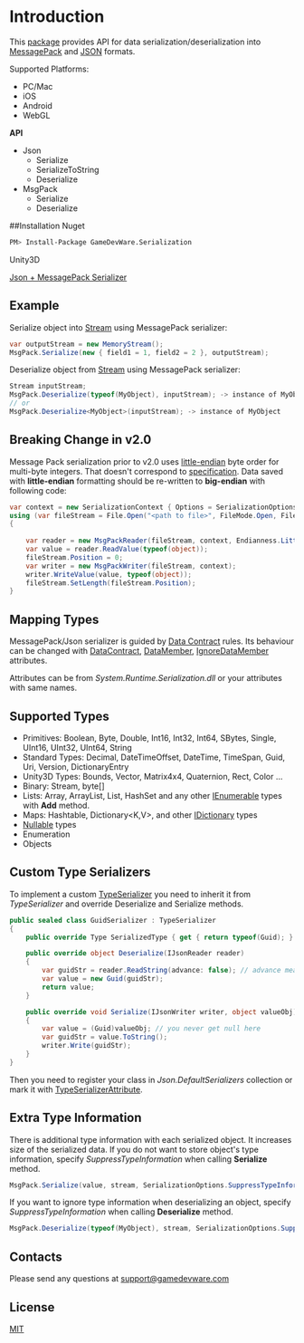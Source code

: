 # Introduction

This [package](https://www.assetstore.unity3d.com/#!/content/59918) provides API for data serialization/deserialization into [MessagePack](https://en.wikipedia.org/wiki/MessagePack) and [JSON](https://ru.wikipedia.org/wiki/JSON) formats. 

Supported Platforms:
* PC/Mac
* iOS
* Android
* WebGL

**API**
* Json
	* Serialize
	* SerializeToString
	* Deserialize
* MsgPack
	* Serialize
	* Deserialize

##Installation
Nuget
```bash
PM> Install-Package GameDevWare.Serialization 
```
Unity3D

[Json + MessagePack Serializer](https://www.assetstore.unity3d.com/#!/content/59918)

## Example
Serialize object into [Stream](https://msdn.microsoft.com/en-us/library/system.io.stream%28v=vs.90%29.aspx) using MessagePack serializer:
```csharp
var outputStream = new MemoryStream();
MsgPack.Serialize(new { field1 = 1, field2 = 2 }, outputStream);
```
Deserialize object from [Stream](https://msdn.microsoft.com/en-us/library/system.io.stream%28v=vs.90%29.aspx) using MessagePack serializer:
```csharp
Stream inputStream;
MsgPack.Deserialize(typeof(MyObject), inputStream); -> instance of MyObject
// or
MsgPack.Deserialize<MyObject>(inputStream); -> instance of MyObject
```

## Breaking Change in v2.0
Message Pack serialization prior to v2.0 uses [little-endian](https://en.wikipedia.org/wiki/Endianness) byte order for multi-byte integers. That doesn't correspond to [specification](https://github.com/msgpack/msgpack/blob/master/spec.md). 
Data saved with **little-endian** formatting should be re-written to **big-endian** with following code:
```csharp
var context = new SerializationContext { Options = SerializationOptions.SuppressTypeInformation };
using (var fileStream = File.Open("<path to file>", FileMode.Open, FileAccess.ReadWrite))
{
				
	var reader = new MsgPackReader(fileStream, context, Endianness.LittleEndian);
	var value = reader.ReadValue(typeof(object)); 
	fileStream.Position = 0;                                                      
	var writer = new MsgPackWriter(fileStream, context);
	writer.WriteValue(value, typeof(object)); 
	fileStream.SetLength(fileStream.Position);
}
```

## Mapping Types

MessagePack/Json serializer is guided by [Data Contract](https://msdn.microsoft.com/en-us/library/ms733127%28v=vs.110%29.aspx) rules. 
Its behaviour can be changed with [DataContract](https://msdn.microsoft.com/en-us/library/system.runtime.serialization.datacontractattribute%28v=vs.110%29.aspx), [DataMember](https://msdn.microsoft.com/en-us/library/system.runtime.serialization.datamemberattribute%28v=vs.110%29.aspx), [IgnoreDataMember](https://msdn.microsoft.com/en-us/library/system.runtime.serialization.ignoredatamemberattribute%28v=vs.110%29.aspx) attributes.

Attributes can be from *System.Runtime.Serialization.dll* or your attributes with same names. 

## Supported Types

* Primitives: Boolean, Byte, Double, Int16, Int32, Int64, SBytes, Single, UInt16, UInt32, UInt64, String
* Standard Types: Decimal, DateTimeOffset, DateTime, TimeSpan, Guid, Uri, Version, DictionaryEntry
* Unity3D Types: Bounds, Vector, Matrix4x4, Quaternion, Rect, Color ...
* Binary: Stream, byte[]
* Lists: Array, ArrayList, List<T>, HashSet<T> and any other [IEnumerable](https://msdn.microsoft.com/en-us/library/system.collections.ienumerable%28v=vs.110%29.aspx) types with **Add** method.
* Maps: Hashtable, Dictionary<K,V>, and other [IDictionary](https://msdn.microsoft.com/en-us/library/system.collections.idictionary%28v=vs.110%29.aspx) types
* [Nullable](https://msdn.microsoft.com/en-us/library/b3h38hb0%28v=vs.110%29.aspx) types
* Enumeration
* Objects

## Custom Type Serializers
To implement a custom [TypeSerializer](https://github.com/deniszykov/msgpack-unity3d/blob/master/Assets/Plugins/GameDevWare.Serialization/TypeSerializer.cs) you need to inherit it from *TypeSerializer* and override Deserialize and Serialize methods. 
```csharp
public sealed class GuidSerializer : TypeSerializer
{
	public override Type SerializedType { get { return typeof(Guid); } }

	public override object Deserialize(IJsonReader reader)
	{
		var guidStr = reader.ReadString(advance: false); // advance mean 'call reader.NextToken' after ReadString
		var value = new Guid(guidStr);
		return value;
	}

	public override void Serialize(IJsonWriter writer, object valueObj)
	{
		var value = (Guid)valueObj; // you never get null here
		var guidStr = value.ToString();
		writer.Write(guidStr);
	}
}
```
Then you need to register your class in *Json.DefaultSerializers* collection or mark it with [TypeSerializerAttribute](https://github.com/deniszykov/msgpack-unity3d/blob/master/Assets/Plugins/GameDevWare.Serialization/TypeSerializerAttribute.cs).

## Extra Type Information
There is additional type information with each serialized object. It increases size of the serialized data. If you do not want to store object's type information, specify *SuppressTypeInformation* when calling **Serialize** method.
```csharp
MsgPack.Serialize(value, stream, SerializationOptions.SuppressTypeInformation);
```
If you want to ignore type information when deserializing an object, specify *SuppressTypeInformation* when calling **Deserialize** method.
```csharp
MsgPack.Deserialize(typeof(MyObject), stream, SerializationOptions.SuppressTypeInformation);
```

## Contacts
Please send any questions at support@gamedevware.com

## License
[MIT](License.md)
